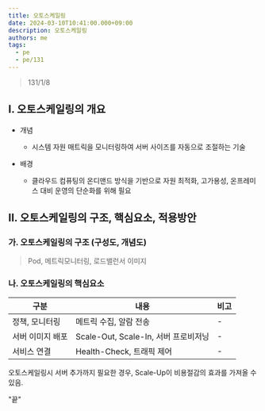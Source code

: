 ```yaml
---
title: 오토스케일링
date: 2024-03-10T10:41:00.000+09:00
description: 오토스케일링
authors: me
tags:
  - pe
  - pe/131
---
```


> 131/1/8

## I. 오토스케일링의 개요

- 개념

  - 시스템 자원 매트릭을 모니터링하여 서버 사이즈를 자동으로 조절하는 기술

- 배경
  - 클라우드 컴퓨팅의 온디맨드 방식을 기반으로 자원 최적화, 고가용성, 온프레미스 대비 운영의 단순화를 위해 필요

## II. 오토스케일링의 구조, 핵심요소, 적용방안

### 가. 오토스케일링의 구조 (구성도, 개념도)

> Pod, 메트릭모니터링, 로드밸런서 이미지

### 나. 오토스케일링의 핵심요소

| 구분             | 내용                                 | 비고 |
| ---------------- | ------------------------------------ | ---- |
| 정책, 모니터링   | 메트릭 수집, 알람 전송               | -    |
| 서버 이미지 배포 | Scale-Out, Scale-In, 서버 프로비저닝 | -    |
| 서비스 연결      | Health-Check, 트래픽 제어            | -    |

오토스케일링시 서버 추가까지 필요한 경우, Scale-Up이 비용절감의 효과를 가져올 수 있음.

"끝"
